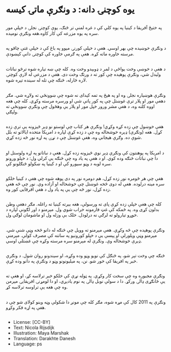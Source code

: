 # یوه کوچنۍ دانه: د ونګرې ماتۍ کیسه

##
په ختیځ آفریقا د کینیا په یوه کلي کې د غره لمنې تر څنګ، یوې کوچنۍ نجلۍ د خپلې مور سره په یوه مزرعه کې کار کاوه.هغه ونګرې نومېده.

##
د ونګرې خوښېده چې بهر اوسي. هغې د خپلې کورنۍ مېوو په باغ کې د خپلې غتې چاقو په مرسته خاوره ماته کړه. هغې په ګرمې خاوره کې کوچنۍ دانې کېښودې.

##
د هغې د خوښې وخت یواځې د لمر د ډوبېدو وخت وه. کله چې ښه تیاره شوه ترڅو نباتات ولیدل شي، ونګرې پوهېده چې کور ته د ورتګ وخت دی. هغې د مزرعې له لارې کوچنۍ لاره څارله، څنګه چې تله له سینده تېره شوه.

##
ونګرې هوښیاره نجلۍ وه او په هیڅ په تمه کېدای نه شوه چې ښوونځي ته ولاړه شي. مګر دهغې مور او پلار ترې غوښتل چې په کور پاتې شي او ورسره مرسته وکړي. کله چې هغه اووه کلنه وه، د هغې مشر ورور خپل مور او پلار یې وهڅول چې ونګرې ښوونځي ته ولېګي.

##
هغي خوښول چې زده کړه وکړي! ونګرې هر کتاب چې لوستو نو ډېر څيزونه یې ترې زده کړل. هغه (ونګرې) ډېره خوشحاله وه چې د زده کړې لپاره د امریکا متحده ایالاتو ته بلل شوې ده. وګرې هیجاني وه، هغې غوښتل چې د نړۍ په اړه نور څه زده کړي.

##
د امریکا په پوهنتون کې ونګرې ډېر نوي څيزونه زده کړل. هغې د نباتاتو په اړه ولوستل او دا چې نباتات څنګه وده کوي. او د هغې په یاد وه چې څنګه یې کرلي ول: د خپلو ورونو سره لوبه د وڼو سیورو کې او د کینیا په ښکولو ځنګلونو کې.

##
هغې چې هر څومره نور زده کړل، هم دومره نور په دی پوهه شوه چې هغې د کینیا خلکو سره مینه درلوده. هغې له دوی څخه غوښتل چې خوشحاله او آزاده وي. نور چې څه هغې زده کړل، نور څه چې يې په یاد ول د هغې افرقایی کور وه.

##
کله چې هغې خپلې زده کړې پای ته ورسولې، هغه بیرته کینیا ته راغله. مګر دهغې وطن بدلون کړی وه. په ځمکه کې غټ فارمونه خراب شوي ول. مېرمنو د اور لګونې لپاره د خوړو تیارولو ته لرګي نه درلودل. خلک بې وزله ول او ماشومان لوګي ول.

##
ونګرې پوهېده چې څه وکړي. هغې مېرمنو ته وویل چې څنګه له دانو څخه وڼې شنې شي. مېرمنو وڼې وپلورلې او پېسې یې د خپلو کورونیو په ساتنه کې مصرف کولې. مېرمنې ډېرې خوشحاله وې. ونګرې له مېرمنو سره مرسته وکړه چې غښتلي اوسي.

##
څنګه چې وخت تېر شو، په ځنګل کې نویو وڼو وده وکړه، او سیندونو روان شول. د ونګرې خبر په افریقا کې خور شو. نن، په میلیونونو وڼو د ونګرې په دانو وده کړې.

##
ونګرې مجبوره وه چې سخت کار وکړي. په ټوله نړې کې خلکو خبر ترلاسه کړ، او هغې ته یې ځانګړی ډالۍ ورکړ. دا د سولې نوبل ډالۍ په نوم یادېږي، او دا لومړنۍ افریقایۍ مېرمن وه چې هغه یې تراوسه ترلاسه کړ.

##
ونګرې په 2011 کال کې مړه شوه، مګر کله چې مونږ دا شکولې وڼه وینو کولای شو چې د هغې په اړه فکر وکړو.

##
* License: [CC-BY]
* Text: Nicola Rijsdijk
* Illustration: Maya Marshak
* Translation: Darakhte Danesh
* Language: ps
